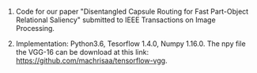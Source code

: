 1. Code for our paper "Disentangled Capsule Routing for Fast Part-Object Relational Saliency" submitted to IEEE Transactions on Image Processing.

2. Implementation: Python3.6, Tesorflow 1.4.0, Numpy 1.16.0. The npy file the VGG-16 can be download at this link: https://github.com/machrisaa/tensorflow-vgg.
